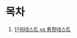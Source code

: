 # 목차
1. [단위테스트 vs 통합테스트](https://github.com/minseon33/practice/blob/main/unitTest_integrationTest/unitTest_vs_integrationTest.md)